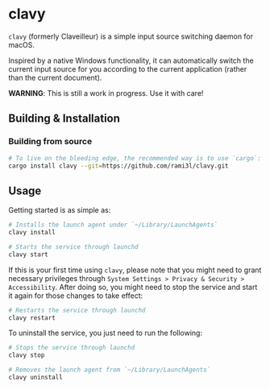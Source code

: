 # clavy

`clavy` (formerly Claveilleur) is a simple input source switching daemon for macOS.

Inspired by a native Windows functionality, it can automatically switch the current input source for you according to the current application (rather than the current document).

**WARNING**: This is still a work in progress. Use it with care!

## Building & Installation

<!--
### Installing with `brew`

```sh 
brew install rami3l/tap/clavy
``` 
-->

### Building from source

```sh
# To live on the bleeding edge, the recommended way is to use `cargo`:
cargo install clavy --git=https://github.com/rami3l/clavy.git
```

## Usage

Getting started is as simple as:

```sh
# Installs the launch agent under `~/Library/LaunchAgents`
clavy install

# Starts the service through launchd
clavy start
```

If this is your first time using `clavy`, please note that you might need to grant necessary privileges through `System Settings > Privacy & Security > Accessibility`.
After doing so, you might need to stop the service and start it again for those changes to take effect:

```sh
# Restarts the service through launchd
clavy restart
```

To uninstall the service, you just need to run the following:

```sh
# Stops the service through launchd
clavy stop

# Removes the launch agent from `~/Library/LaunchAgents`
clavy uninstall
```
